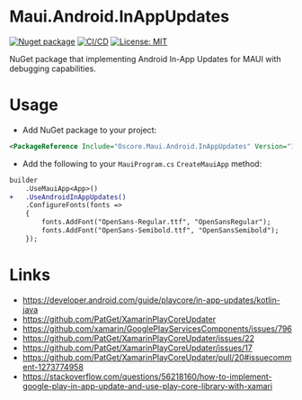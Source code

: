# Maui.Android.InAppUpdates

[![Nuget package](https://img.shields.io/nuget/vpre/Oscore.Maui.Android.InAppUpdates)](https://www.nuget.org/packages/Oscore.Maui.Android.InAppUpdates/)
[![CI/CD](https://github.com/oscoreio/Maui.Android.InAppUpdates/actions/workflows/dotnet.yml/badge.svg?branch=main)](https://github.com/oscoreio/Maui.Android.InAppUpdates/actions/workflows/dotnet.yml)
[![License: MIT](https://img.shields.io/github/license/oscoreio/Maui.Android.InAppUpdates)](https://github.com/oscoreio/Maui.Android.InAppUpdates/blob/main/LICENSE)

NuGet package that implementing Android In-App Updates for MAUI with debugging capabilities.

# Usage
- Add NuGet package to your project:
```xml
<PackageReference Include="Oscore.Maui.Android.InAppUpdates" Version="1.0.0" />
```
- Add the following to your `MauiProgram.cs` `CreateMauiApp` method:
```diff
builder
    .UseMauiApp<App>()
+   .UseAndroidInAppUpdates()
    .ConfigureFonts(fonts =>
    {
        fonts.AddFont("OpenSans-Regular.ttf", "OpenSansRegular");
        fonts.AddFont("OpenSans-Semibold.ttf", "OpenSansSemibold");
    });
```

# Links
- https://developer.android.com/guide/playcore/in-app-updates/kotlin-java
- https://github.com/PatGet/XamarinPlayCoreUpdater
- https://github.com/xamarin/GooglePlayServicesComponents/issues/796
- https://github.com/PatGet/XamarinPlayCoreUpdater/issues/22
- https://github.com/PatGet/XamarinPlayCoreUpdater/issues/17
- https://github.com/PatGet/XamarinPlayCoreUpdater/pull/20#issuecomment-1273774958
- https://stackoverflow.com/questions/56218160/how-to-implement-google-play-in-app-update-and-use-play-core-library-with-xamari